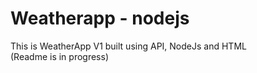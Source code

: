 # Weatherapp - nodejs
This is WeatherApp V1 built using API, NodeJs and HTML
<br>
(Readme is in progress)
